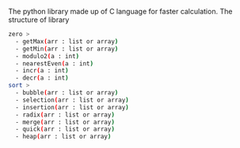 The python library made up of C language for faster calculation.
The structure of library
```sh
zero >
  - getMax(arr : list or array)
  - getMin(arr : list or array)
  - modulo2(a : int)
  - nearestEven(a : int)
  - incr(a : int)
  - decr(a : int)
sort >
  - bubble(arr : list or array)
  - selection(arr : list or array)
  - insertion(arr : list or array)
  - radix(arr : list or array)
  - merge(arr : list or array)
  - quick(arr : list or array)
  - heap(arr : list or array)
```

